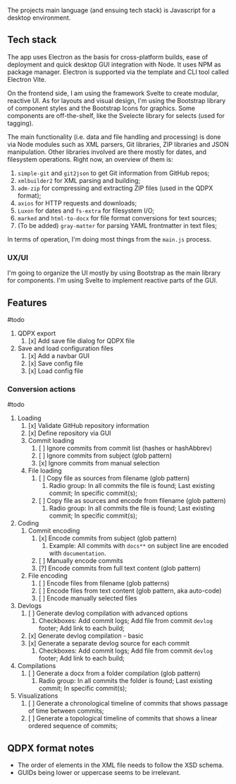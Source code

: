 The projects main language (and ensuing tech stack) is Javascript for a desktop environment.

## Tech stack

The app uses Electron as the basis for cross-platform builds, ease of deployment and quick desktop GUI integration with Node. It uses NPM as package manager. Electron is supported via the template and CLI tool called Electron Vite. 

On the frontend side, I am using the framework Svelte to create modular, reactive UI. As for layouts and visual design, I'm using the Bootstrap library of component styles and the Bootstrap Icons for graphics. Some components are off-the-shelf, like the Svelecte library for selects (used for tagging).

The main functionality (i.e. data and file handling and processing) is done via Node modules such as XML parsers, Git libraries, ZIP libraries and JSON manipulation. Other libraries involved are there mostly for dates, and filesystem operations. Right now, an overview of them is:

1. `simple-git` and `git2json` to get Git information from GitHub repos;
2. `xmlbuilder2` for XML parsing and building;
3. `adm-zip` for compressing and extracting ZIP files (used in the QDPX format);
4. `axios` for HTTP requests and downloads;
5. `Luxon` for dates and `fs-extra` for filesystem I/O;
6. `marked` and `html-to-docx` for file format conversions for text sources;
7. (To be added) `gray-matter` for parsing YAML frontmatter in text files;

In terms of operation, I'm doing most things from the `main.js` process.

### UX/UI

I'm going to organize the UI mostly by using Bootstrap as the main library for components. I'm using Svelte to implement reactive parts of the GUI. 

## Features

#todo

1. QDPX export
	1. [x] Add save file dialog for QDPX file
2. Save and load configuration files
	1. [x] Add a navbar GUI
	2. [x] Save config file
	3. [x] Load config file

### Conversion actions

#todo

1. Loading
	1. [x] Validate GitHub repository information
	2. [x] Define repository via GUI
	3. Commit loading
		1. [ ] Ignore commits from commit list (hashes or hashAbbrev)
		2. [ ] Ignore commits from subject (glob pattern)
		3. [x] Ignore commits from manual selection
	4. File loading
		1. [ ] Copy file as sources from filename (glob pattern)
			1. Radio group: In all commits the file is found; Last existing commit; In specific commit(s);
		2. [ ] Copy file as sources and encode from filename (glob pattern)
			1. Radio group: In all commits the file is found; Last existing commit; In specific commit(s);
2. Coding
	1. Commit encoding
		1. [x] Encode commits from subject (glob pattern)
			1. Example: All commits with `docs**` on subject line are encoded with `documentation`.
		2. [ ] Manually encode commits
		3. [?] Encode commits from full text content (glob pattern)
	2. File encoding
		1. [ ] Encode files from filename (glob patterns)
		2. [ ] Encode files from text content (glob pattern, aka auto-code)
		3. [ ] Encode manually selected files
3. Devlogs
	1. [ ] Generate devlog compilation with advanced options
		1. Checkboxes: Add commit logs; Add file from commit `devlog` footer; Add link to each build;
	2. [x] Generate devlog compilation - basic
	3. [x] Generate a separate devlog source for each commit
		1. Checkboxes: Add commit logs; Add file from commit `devlog` footer; Add link to each build;
4. Compilations
	1. [ ] Generate a docx from a folder compilation (glob pattern)
		1. Radio group: In all commits the folder is found; Last existing commit; In specific commit(s);
5. Visualizations
	1. [ ] Generate a chronological timeline of commits that shows passage of time between commits;
	2. [ ] Generate a topological timeline of commits that shows a linear ordered sequence of commits;

## QDPX format notes

- The order of elements in the XML file needs to follow the XSD schema.
- GUIDs being lower or uppercase seems to be irrelevant.
